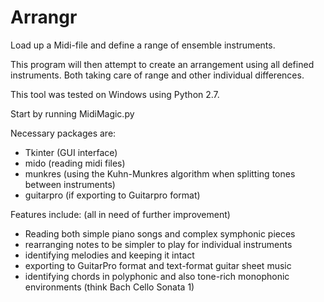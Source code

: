 # Arrangr
Load up a Midi-file and define a range of ensemble instruments.

This program will then attempt to create an arrangement using all defined instruments. Both taking care of range and other individual differences.

This tool was tested on Windows using Python 2.7.

Start by running MidiMagic.py

Necessary packages are:
- Tkinter (GUI interface)
- mido (reading midi files)
- munkres (using the Kuhn-Munkres algorithm when splitting tones between instruments)
- guitarpro (if exporting to Guitarpro format)

Features include: (all in need of further improvement)
- Reading both simple piano songs and complex symphonic pieces
- rearranging notes to be simpler to play for individual instruments
- identifying melodies and keeping it intact
- exporting to GuitarPro format and text-format guitar sheet music
- identifying chords in polyphonic and also tone-rich monophonic environments (think Bach Cello Sonata 1)
